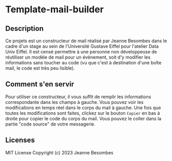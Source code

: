# Template-mail-builder

## Description

Ce projets est un constructeur de mail réalisé par Jeanne Besombes dans le cadre d'un stage au sein de l'Université Gustave Eiffel pour l'atelier Data Univ Eiffel. Il est censé permettre à une personne non développeuse de réutiliser un modèle de mail pour un évènement, soit d'y modifier les informations sans toucher au code (vu que c'est à destination d'une boîte mail, le code est très peu lisible).

## Comment s'en servir

Pour utiliser ce constructeur, il vous suffit de remplir les informations correspondante dans les champs à gauche. Vous pouvez voir les modifications en temps réel dans le corps du mail à gauche. Une fois que toutes les modifications sont faites, clickez sur le bouton `Copier` en bas à droite pour copier le code du corps du mail. Vous pouvez le coller dans la partie "code source" de votre messagerie.

## Licenses

MIT License
Copyright (c) 2023 Jeanne Besombes
